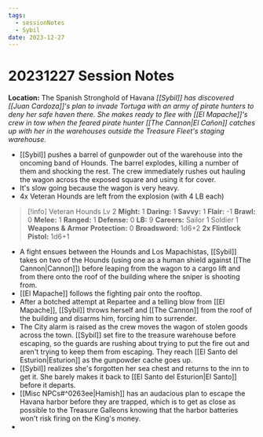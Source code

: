 ```yaml
---
tags:
  - sessionNotes
  - Sybil
date: 2023-12-27
---
```

# 20231227 Session Notes
**Location:** The Spanish Stronghold of Havana
*[[Sybil]] has discovered [[Juan Cardoza]]'s plan to invade Tortuga with an army of pirate hunters to deny her safe haven there.  She makes ready to flee with [[El Mapache]]'s crew in tow when the feared pirate hunter [[The Cannon|El Cañon]] catches up with her in the warehouses outside the Treasure Fleet's staging warehouse.*

- [[Sybil]] pushes a barrel of gunpowder out of the warehouse into the oncoming band of Hounds.  The barrel explodes, killing a number of them and shocking the rest.  The crew immediately rushes out hauling the wagon across the exposed square and using it for cover.
- It's slow going because the wagon is very heavy.
- 4x Veteran Hounds are left from the explosion (with 4 LB each)
> [!info] Veteran Hounds Lv 2
> **Might:** 1 **Daring:** 1 **Savvy:** 1 **Flair:** -1
> **Brawl:** 0 **Melee:** 1 **Ranged:** 1 **Defense:** 0
> **LB:** 9 **Careers:** Sailor 1 Soldier 1
> **Weapons & Armor**
> **Protection:** 0
> **Broadsword:** 1d6+2
> **2x Flintlock Pistol:** 1d6+1
- A fight ensues between the Hounds and Los Mapachistas, [[Sybil]] takes on two of the Hounds (using one as a human shield against [[The Cannon|Cannon]]) before leaping from the wagon to a cargo lift and from there onto the roof of the building where the sniper is shooting from.
- [[El Mapache]] follows the fighting pair onto the rooftop.
- After a botched attempt at Repartee and a telling blow from [[El Mapache]], [[Sybil]] throws herself and [[The Cannon]] from the roof of the building and disarms him, forcing him to surrender.
- The City alarm is raised as the crew moves the wagon of stolen goods across the town.  [[Sybil]] set fire to the treasure warehouse before escaping, so the guards are rushing about trying to put the fire out and aren't trying to keep them from escaping.  They reach [[El Santo del Esturion|Esturion]] as the gunpowder cache goes up. 
- [[Sybil]] realizes she's forgotten her sea chest and returns to the inn to get it.  She barely makes it back to [[El Santo del Esturion|El Santo]] before it departs.
- [[Misc NPCs#^0263ee|Hamish]] has an audacious plan to escape the Havana harbor before they are trapped, which is to get as close as possible to the Treasure Galleons knowing that the harbor batteries won't risk firing on the King's money.
- 

